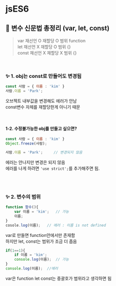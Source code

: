 <!-- 
제목 ## 🤔
<br>
소제목 ### ✨ 
<br><br>
내용의 제목 #### 
<br><br><br>

❗ 중요
📎 참고
💡 깨달은 것




 -->













# jsES6

## 🤔 변수 신문법 총정리 (var, let, const)
> var   재선언 O 재할당 O 범위 function <br>
let   재선언 X 재할당 O 범위 {} <br>
const 재선언 X 재할당 X 범위 {} <br>

<br>

### ✨ 1. obj는 const로 만들어도 변경됨
```js
const 사람 = { 이름 : 'kim' }
사람.이름 = 'Park';
```
오브젝트 내부값을 변경해도 에러가 안남 <br>
const변수 자체를 재할당한게 아니기 때문

<br>

#### 1-2. 수정불가능한 obj를 만들고 싶으면?
```js
const 사람 = { 이름 : 'kim' }
Object.freeze(사람);

사람.이름 = 'Park';     // 변경되지 않음
```
에러는 안나지만 변경은 되지 않음<br>
에러를 나게 하려면 `'use strict';`를 추가해주면 됨.

<br><br>

### ✨ 2. 변수의 범위
```js 
function 함수(){
    var 이름 = 'kim';   // 가능
    이름;
}
cosole.log(이름);   // 에러 : 이름 is not defined 
```
var로 만들면 function안에서만 존재함<br>
하지만 let, const는 범위가 조금 더 좁음

```js
if(1==1){
    if 이름 = 'kim';
    console.log(이름);  // 가능
}
console.log(이름);  //에러
```
var은 function
let const는 중괄호가 범위라고 생각하면 됨





<br><br><br><br><br>
##








